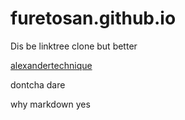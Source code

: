 # furetosan.github.io

Dis be linktree clone but better

[alexandertechnique](https://github.com/furetosan/alexander_technique)

dontcha dare

why markdown yes
